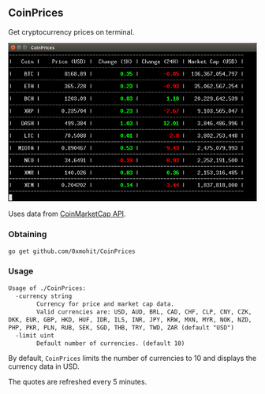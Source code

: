 ## CoinPrices

Get cryptocurrency prices on terminal.

<img src="./docs/coinprices.png" alt="demo">

Uses data from [CoinMarketCap API](https://coinmarketcap.com/api/).

### Obtaining

    go get github.com/0xmohit/CoinPrices

### Usage

```
Usage of ./CoinPrices:
  -currency string
        Currency for price and market cap data.
        Valid currencies are: USD, AUD, BRL, CAD, CHF, CLP, CNY, CZK, DKK, EUR, GBP, HKD, HUF, IDR, ILS, INR, JPY, KRW, MXN, MYR, NOK, NZD, PHP, PKR, PLN, RUB, SEK, SGD, THB, TRY, TWD, ZAR (default "USD")
  -limit uint
        Default number of currencies. (default 10)
```

By default, `CoinPrices` limits the number of currencies to 10 and displays the
currency data in USD.

The quotes are refreshed every 5 minutes.
